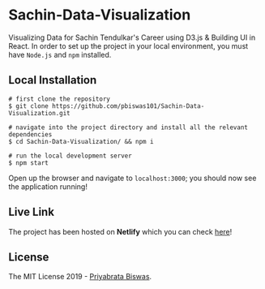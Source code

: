 # Sachin-Data-Visualization

Visualizing Data for Sachin Tendulkar's Career using D3.js & Building UI in React. In order to set up the project in your local environment, you must have `Node.js` and `npm` installed.

## Local Installation
```shell
# first clone the repository
$ git clone https://github.com/pbiswas101/Sachin-Data-Visualization.git

# navigate into the project directory and install all the relevant dependencies
$ cd Sachin-Data-Visualization/ && npm i

# run the local development server
$ npm start
```

Open up the browser and navigate to `localhost:3000`; you should now see the application running!

## Live Link

The project has been hosted on **Netlify** which you can check [here][1]!

## License

The MIT License 2019 - [Priyabrata Biswas][2].

[1]: https://sachin-tendulkar.netlify.com
[2]: https://github.com/pbiswas101
